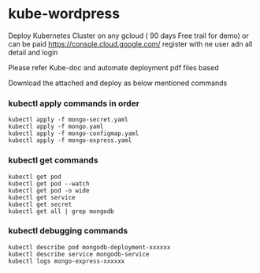 # kube-wordpress
Deploy Kubernetes Cluster on any gcloud ( 90 days Free trail for demo) or can be paid 
https://console.cloud.google.com/ register with ne user adn all detail and login

Please refer Kube-doc and automate deployment pdf files based


Download the attached and deploy as below mentioned commands

### kubectl apply commands in order
    
    kubectl apply -f mongo-secret.yaml
    kubectl apply -f mongo.yaml
    kubectl apply -f mongo-configmap.yaml 
    kubectl apply -f mongo-express.yaml

### kubectl get commands

    kubectl get pod
    kubectl get pod --watch
    kubectl get pod -o wide
    kubectl get service
    kubectl get secret
    kubectl get all | grep mongodb

### kubectl debugging commands

    kubectl describe pod mongodb-deployment-xxxxxx
    kubectl describe service mongodb-service
    kubectl logs mongo-express-xxxxxx


